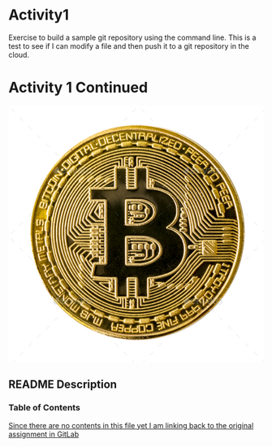 # Activity1
Exercise to build a sample git repository using the command line.
This is a test to see if I can modify a file and then push it to a git repository in the cloud.

# Activity 1 Continued

![alt text](bitcoin.jpg)

## README Description

### Table of Contents
[Since there are no contents in this file yet I am linking back to the original assignment in GitLab](https://gw.bootcampcontent.com/GW-Coding-Boot-Camp/gwu-virt-fin-pt-04-2021-u-c/-/tree/master/01-Lesson-Plans/01-Intro-to-FinTech/3/Activities/03-Stu_Markdown "External Website")

